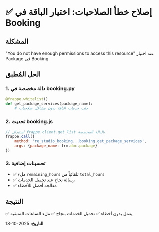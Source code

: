# ✅ إصلاح خطأ الصلاحيات: اختيار الباقة في Booking

## المشكلة
"You do not have enough permissions to access this resource" عند اختيار Package في Booking

## الحل المُطبق

### 1. دالة مخصصة في booking.py
```python
@frappe.whitelist()
def get_package_services(package_name):
    # جلب خدمات الباقة بدون مشاكل صلاحيات
```

### 2. تحديث booking.js
```javascript
// استبدال frappe.client.get_list بالدالة المخصصة
frappe.call({
    method: 're_studio_booking...booking.get_package_services',
    args: {package_name: frm.doc.package}
})
```

### 3. تحسينات إضافية
- ✅ ملء `remaining_hours` تلقائياً من `total_hours`
- ✅ رسالة نجاح عند تحميل الخدمات
- ✅ معالجة أفضل للأخطاء

## النتيجة
✅ يعمل بدون أخطاء
✅ تحميل الخدمات بنجاح
✅ ملء الساعات المتبقية

**التاريخ:** 2025-10-18
